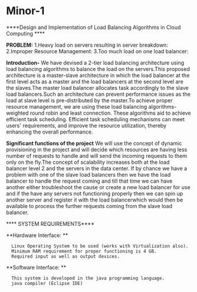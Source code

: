 # Minor-1
****Design and Implementation of Load Balancing Algorithms in Cloud Computing ****

**PROBLEM:**
1.Heavy load on servers resulting in server breakdown:
2.Improper Resource Management:
3.Too much load on one load balancer:


**Introduction-**
We have devised a 2-tier load balancing architecture using load balancing algorithms to balance the load on the servers.This proposed architecture is a master-slave architecture in which the load balancer at the first level acts as a master and the load balancers at the  second level are the slaves.The master load balancer allocates task accordingly to the slave load balancers.Such an architecture can prevent performance issues as the load at slave level is pre-distributed by the master.To achieve proper resource management, we are using these load balancing algorithms-weighted round robin and least connection. These algorithms aid to achieve efficient task scheduling. Efficient task scheduling mechanisms can meet users' requirements, and improve the resource utilization, thereby enhancing the overall performance.



**Significant functions of the project**
 We will use the concept of dynamic provisioning in the project and will decide which resources are having  less number of requests to handle and will send the incoming requests to them only on the fly.The concept of scalability increases both at the load balancer level 2 and the servers in the data center. If by chance we have a problem with one of the slave load balancers then we have the load balancer to handle the request coming and till that time we can have another either troubleshoot the cause or create a new load balancer for use and if the have any servers not functioning properly then we can spin up another server and register it with the load balancerwhich would then be available to process the further requests coming from the slave load balancer.
 
 
 
**** SYSTEM REQUIREMENTS****

**Hardware Interface: **

      Linux Operating System to be used (works with Virtualization also). 
      Minimum RAM requirement for proper functioning is 4 GB. 
      Required input as well as output devices. 

**Software Interface: **

      This system is developed in the java programming language. 
      java compiler (Eclipse IDE)

 
 
 



